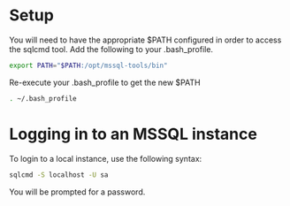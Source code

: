 # Setup

You will need to have the appropriate $PATH configured in order to access the sqlcmd tool. Add the following to your .bash_profile.

```bash
export PATH="$PATH:/opt/mssql-tools/bin"
```

Re-execute your .bash_profile to get the new $PATH
```bash
. ~/.bash_profile
```

# Logging in to an MSSQL instance

To login to a local instance, use the following syntax:

```bash
sqlcmd -S localhost -U sa
```

You will be prompted for a password.